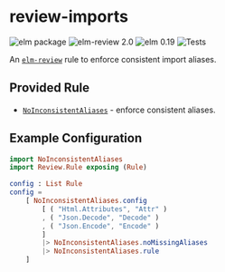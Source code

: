 # review-imports

![elm package](https://img.shields.io/elm-package/v/sparksp/elm-review-imports)
![elm-review 2.0](https://img.shields.io/badge/elm--review-2.0-%231293D8)
![elm 0.19](https://img.shields.io/badge/elm-0.19-%231293D8)
![Tests](https://github.com/sparksp/elm-review-imports/workflows/Tests/badge.svg)

An [`elm-review`](https://package.elm-lang.org/packages/jfmengels/elm-review/latest/) rule to enforce consistent import aliases.

## Provided Rule

- [`NoInconsistentAliases`](https://package.elm-lang.org/packages/sparksp/elm-review-imports/latest/NoUnusedPorts) - enforce consistent aliases.

## Example Configuration

```elm
import NoInconsistentAliases
import Review.Rule exposing (Rule)

config : List Rule
config =
    [ NoInconsistentAliases.config
        [ ( "Html.Attributes", "Attr" )
        , ( "Json.Decode", "Decode" )
        , ( "Json.Encode", "Encode" )
        ]
        |> NoInconsistentAliases.noMissingAliases
        |> NoInconsistentAliases.rule
    ]
```